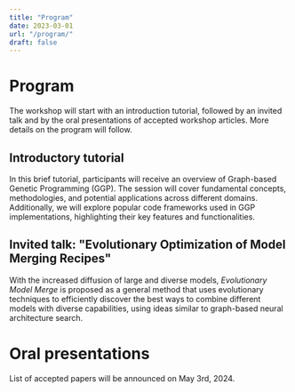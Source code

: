 ```yaml
---
title: "Program"
date: 2023-03-01
url: "/program/"
draft: false
---
```


# Program
The workshop will start with an introduction tutorial, followed by an invited talk and by the oral presentations of accepted workshop articles.
More details on the program will follow.

## Introductory tutorial
In this brief tutorial, participants will receive an overview of Graph-based Genetic Programming (GGP). 
The session will cover fundamental concepts, methodologies, and potential applications across different domains. 
Additionally, we will explore popular code frameworks used in GGP implementations, highlighting their key features and functionalities.

## Invited talk: "Evolutionary Optimization of Model Merging Recipes"
With the increased diffusion of large and diverse models, _Evolutionary Model Merge_ is proposed as a general method that uses evolutionary techniques to efficiently discover the best ways to combine different models with diverse capabilities, using ideas similar to graph-based neural architecture search.

# Oral presentations
List of accepted papers will be announced on May 3rd, 2024.
